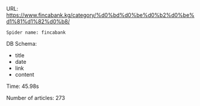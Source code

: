 URL: https://www.fincabank.kg/category/%d0%bd%d0%be%d0%b2%d0%be%d1%81%d1%82%d0%b8/

    Spider name: fincabank

DB Schema:
- title
- date
- link
- content

Time: 45.98s

Number of articles: 273


